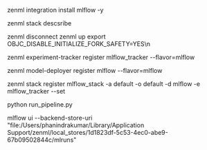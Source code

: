 





zenml integration install mlflow -y

zenml stack descsribe
  
zenml disconnect
zenml up
export OBJC_DISABLE_INITIALIZE_FORK_SAFETY=YES\n
 

zenml experiment-tracker register mlflow_tracker --flavor=mlflow

zenml model-deployer register mlflow --flavor=mlflow

zenml stack register mlflow_stack -a default -o default -d mlflow -e mlflow_tracker --set

python run_pipeline.py


mlflow ui --backend-store-uri "file:/Users/phanindrakumar/Library/Application Support/zenml/local_stores/1d1823df-5c53-4ec0-abe9-67b09502844c/mlruns"















